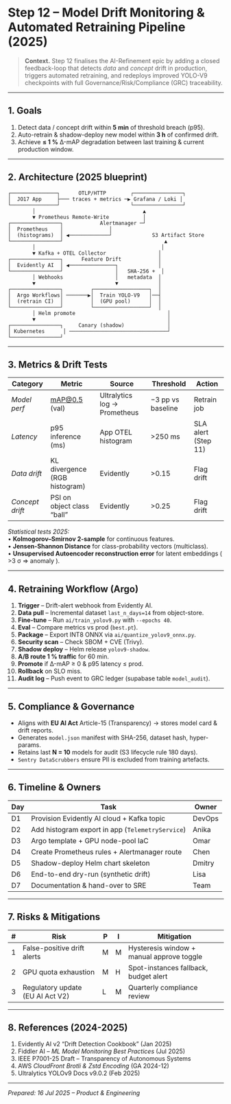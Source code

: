 # Step 12 – Model Drift Monitoring & Automated Retraining Pipeline (2025)

> **Context.** Step 12 finalises the AI-Refinement epic by adding a closed feedback-loop that detects *data* and *concept* drift in production, triggers automated retraining, and redeploys improved YOLO-V9 checkpoints with full Governance/Risk/Compliance (GRC) traceability.

---

## 1. Goals

1. Detect data / concept drift within **5 min** of threshold breach (p95).  
2. Auto-retrain & shadow-deploy new model within **3 h** of confirmed drift.  
3. Achieve **≤ 1 %** Δ-mAP degradation between last training & current production window.

---

## 2. Architecture (2025 blueprint)

```
┌───────────────┐      OTLP/HTTP        ┌────────────────┐
│  JO17 App     ├─── traces + metrics ─▶ Grafana / Loki │
└───────────────┘                       └────────────────┘
        │                                   ▲
        ▼ Prometheus Remote-Write           │
┌────────────────┐            Alertmanager ─┘
│  Prometheus    │               │
│  (histograms)  │ ◀─────────────┘             S3 Artifact Store
└────────────────┘                                 ▲
        │                                         │
        ▼ Kafka + OTEL Collector                 │
┌────────────────┐      Feature Drift            │
│  Evidently AI  │ ◀───────────────┐             │
└────────────────┘                 │   SHA-256 +  │
        │ Webhooks                 │   metadata  │
        ▼                          ▼             │
┌────────────────┐         ┌──────────────────┐  │
│  Argo Workflows│ ───────▶│  Train YOLO-V9   │──┤
│  (retrain CI)  │         │  (GPU pool)      │  │
└────────────────┘         └──────────────────┘  │
        │ Helm promote                              │
        ▼                                           │
┌────────────────┐     Canary (shadow)              │
│ Kubernetes      │ ────────────────────────────────┘
└────────────────┘
```

---

## 3. Metrics & Drift Tests

| Category | Metric | Source | Threshold | Action |
|----------|--------|--------|-----------|--------|
| *Model perf* | mAP@0.5 (val) | Ultralytics log → Prometheus | −3 pp vs baseline | Retrain job |
| *Latency* | p95 inference (ms) | App OTEL histogram | >250 ms | SLA alert (Step 11) |
| *Data drift* | KL divergence (RGB histogram) | Evidently | >0.15 | Flag drift |
| *Concept drift* | PSI on object class “ball” | Evidently | >0.25 | Flag drift |

*Statistical tests 2025:*  
• **Kolmogorov–Smirnov 2-sample** for continuous features.  
• **Jensen-Shannon Distance** for class-probability vectors (multiclass).  
• **Unsupervised Autoencoder reconstruction error** for latent embeddings ( >3 σ ⇒ anomaly ).

---

## 4. Retraining Workflow (Argo)

1. **Trigger** – Drift-alert webhook from Evidently AI.  
2. **Data pull** – Incremental dataset `last_n_days=14` from object-store.  
3. **Fine-tune** – Run `ai/train_yolov9.py` with `--epochs 40`.  
4. **Eval** – Compare metrics vs prod (`best.pt`).  
5. **Package** – Export INT8 ONNX via `ai/quantize_yolov9_onnx.py`.  
6. **Security scan** – Check SBOM + CVE (Trivy).  
7. **Shadow deploy** – Helm release `yolov9-shadow`.  
8. **A/B route 1 % traffic** for 60 min.  
9. **Promote** if Δ-mAP ≥ 0 & p95 latency ≤ prod.  
10. **Rollback** on SLO miss.  
11. **Audit log** – Push event to GRC ledger (supabase table `model_audit`).

---

## 5. Compliance & Governance

* Aligns with **EU AI Act** Article-15 (Transparency) → stores model card & drift reports.  
* Generates `model.json` manifest with SHA-256, dataset hash, hyper-params.  
* Retains last **N = 10** models for audit (S3 lifecycle rule 180 days).  
* `Sentry DataScrubbers` ensure PII is excluded from training artefacts.

---

## 6. Timeline & Owners

| Day | Task | Owner |
|-----|------|-------|
| D1 | Provision Evidently AI cloud + Kafka topic | DevOps |
| D2 | Add histogram export in app (`TelemetryService`) | Anika |
| D3 | Argo template + GPU node-pool IaC | Omar |
| D4 | Create Prometheus rules + Alertmanager route | Chen |
| D5 | Shadow-deploy Helm chart skeleton | Dmitry |
| D6 | End-to-end dry-run (synthetic drift) | Lisa |
| D7 | Documentation & hand-over to SRE | Team |

---

## 7. Risks & Mitigations

| # | Risk | P | I | Mitigation |
|---|------|---|---|------------|
| 1 | False-positive drift alerts | M | M | Hysteresis window + manual approve toggle |
| 2 | GPU quota exhaustion | M | H | Spot-instances fallback, budget alert |
| 3 | Regulatory update (EU AI Act V2) | L | M | Quarterly compliance review |

---

## 8. References (2024-2025)

1. Evidently AI v2 “Drift Detection Cookbook” (Jan 2025)  
2. Fiddler AI – *ML Model Monitoring Best Practices* (Jul 2025)  
3. IEEE P7001-25 Draft – Transparency of Autonomous Systems  
4. AWS *CloudFront Brotli & Zstd Encoding* (GA 2024-12)  
5. Ultralytics YOLOv9 Docs v9.0.2 (Feb 2025)

---

*Prepared: 16 Jul 2025 – Product & Engineering*
